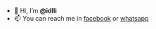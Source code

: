 - 👋 Hi, I’m **@idlli**
- 📫 You can reach me in [facebook](https://facebook.com/idlli) or [whatsapp](https://wa.me/212648767263)
